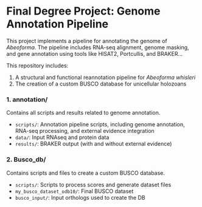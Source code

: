 # Final Degree Project: Genome Annotation Pipeline
This project implements a pipeline for annotating the genome of *Abeoforma*. The pipeline includes 
RNA-seq alignment, genome masking, and gene annotation using tools like HISAT2, Portcullis, and 
BRAKER...

This repository includes:
1. A structural and functional reannotation pipeline for *Abeoforma whisleri*
2. The creation of a custom BUSCO database for unicellular holozoans

### 1. annotation/
Contains all scripts and results related to genome annotation.

- `scripts/`: Annotation pipeline scripts, including genome annotation, RNA-seq processing, and external evidence integration
- `data/`: Input RNAseq and protein data
- `results/`: BRAKER output (with and without external evidence)

### 2. Busco_db/
Contains scripts and files to create a custom BUSCO database.

- `scripts/`: Scripts to process scores and generate dataset files
- `my_busco_dataset_odb10/`: Final BUSCO dataset
- `busco_input/`: Input orthologs used to create the DB
